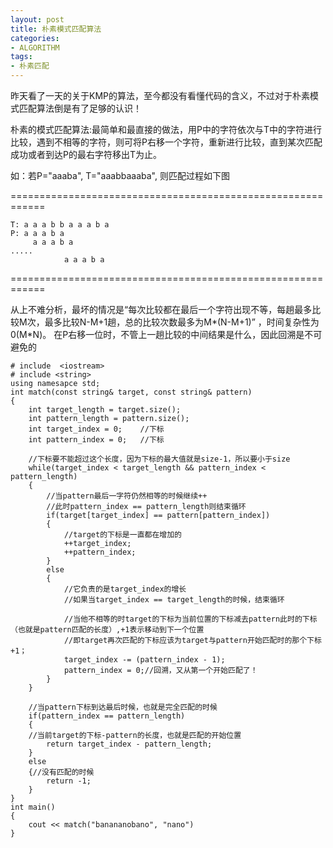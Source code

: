 ```yaml
---
layout: post
title: 朴素模式匹配算法
categories:
- ALGORITHM
tags:
- 朴素匹配
---
```


昨天看了一天的关于KMP的算法，至今都没有看懂代码的含义，不过对于朴素模式匹配算法倒是有了足够的认识！

朴素的模式匹配算法:最简单和最直接的做法，用P中的字符依次与T中的字符进行比较，遇到不相等的字符，则可将P右移一个字符，重新进行比较，直到某次匹配成功或者到达P的最右字符移出T为止。

如：若P="aaaba", T="aaabbaaaba", 则匹配过程如下图

============================================================

    T: a a a b b a a a b a
    P: a a a b a
    	 a a a b a
    .....
    			a a a b a

============================================================

从上不难分析，最坏的情况是“每次比较都在最后一个字符出现不等，每趟最多比较M次，最多比较N-M+1趟，总的比较次数最多为M*(N-M+1)” ，时间复杂性为0(M*N)。 在P右移一位时，不管上一趟比较的中间结果是什么，因此回溯是不可避免的
     
    # include  <iostream>
    # include <string>
    using namesapce std;
    int match(const string& target, const string& pattern)
    {
        int target_length = target.size();
        int pattern_length = pattern.size();
        int target_index = 0;    //下标
        int pattern_index = 0;   //下标
    
        //下标要不能超过这个长度，因为下标的最大值就是size-1，所以要小于size
        while(target_index < target_length && pattern_index < pattern_length)
        {
            //当pattern最后一字符仍然相等的时候继续++
            //此时pattern_index == pattern_length则结束循环
            if(target[target_index] == pattern[pattern_index])
            {
                //target的下标是一直都在增加的
                ++target_index;
                ++pattern_index;
            }
            else
            {
                //它负责的是target_index的增长
                //如果当target_index == target_length的时候，结束循环
    
                //当他不相等的时target的下标为当前位置的下标减去pattern此时的下标（也就是pattern匹配的长度）,+1表示移动到下一个位置
                //即target再次匹配的下标应该为target与pattern开始匹配时的那个下标+1；
                target_index -= (pattern_index - 1);
                pattern_index = 0;//回溯，又从第一个开始匹配了！
            }
        }
    
        //当pattern下标到达最后时候，也就是完全匹配的时候
        if(pattern_index == pattern_length)
        {
        //当前target的下标-pattern的长度，也就是匹配的开始位置
            return target_index - pattern_length;       
        }
        else
        {//没有匹配的时候
            return -1;
        }
    }
    int main()
    {
        cout << match("banananobano", "nano")
    }



